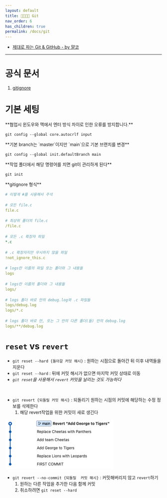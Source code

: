 ```yaml
---
layout: default
title: 👨‍👩‍👧‍👦 Git
nav_order: 6
has_children: true
permalink: /docs/git
---
```


- [제대로 파는 Git & GitHub - by 얄코](https://www.inflearn.com/course/%EC%A0%9C%EB%8C%80%EB%A1%9C-%ED%8C%8C%EB%8A%94-%EA%B9%83/dashboard)

***

# 공식 문서
  1.  [gitignore](https://git-scm.com/docs/gitignore)

# 기본 세팅

<div class="code-example" markdown="1">
**협업시 윈도우와 맥에서 엔터 방식 차이로 인한 오류를 방지합니다.**
</div>

```
git config --global core.autocrlf input
```

<div class="code-example" markdown="1">
**기본 branch는 `master`이지만 `main`으로 기본 브랜치를 변경**
</div>

```
git config --global init.defaultBranch main
```

<div class="code-example" markdown="1">
**작업 폴더에서 해당 명령어를 치면 git이 관리하게 된다**
</div>

```
git init
```

<div class="code-example" markdown="1">
**gitignore 형식**
</div>

```yaml
# 이렇게 #를 사용해서 주석

# 모든 file.c
file.c

# 최상위 폴더의 file.c
/file.c

# 모든 .c 확장자 파일
*.c

# .c 확장자지만 무시하지 않을 파일
!not_ignore_this.c

# logs란 이름의 파일 또는 폴더와 그 내용들
logs

# logs란 이름의 폴더와 그 내용들
logs/

# logs 폴더 바로 안의 debug.log와 .c 파일들
logs/debug.log
logs/*.c

# logs 폴더 바로 안, 또는 그 안의 다른 폴더(들) 안의 debug.log
logs/**/debug.log
```

# `reset` vs `revert`

- `git reset --hard {돌아갈 커밋 해시}` : 원하는 시점으로 돌아간 뒤 이후 내역들을 지운다
- `git reset --hard` : 뒤에 커밋 해시가 없으면 마지막 커밋 상태로 이동
- *`git reset`을 사용해서 `revert` 커밋을 날리는 것도 가능하다*

<br>

- `git revert {되돌릴 커밋 해시}` : 되돌리기 원하는 시점의 커밋에 해당하는 수정 정보를 삭제한다
  1. 해당 revert작업을 위한 커밋이 새로 생긴다

![](../../assets/images/git/revert.png)

- `git revert --no-commit {되돌릴  커밋 해시}` : 커밋해버리지 않고 `revert`하기
  1. 원하는 다른 작업을 추가한 다음 함께 커밋
  2. 취소하려면 `git reset --hard`